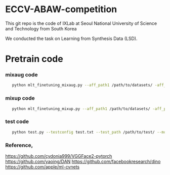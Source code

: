# ECCV-ABAW-competition

This git repo is the code of IXLab at Seoul National University of Science and Technology from South Korea

We conducted the task on Learning from Synthesis Data (LSD).

# Pretrain code
### mixaug code
```bash
   python mlt_finetuning_mixaug.py --aff_path1 /path/to/datasets/ -aff_path2 /path/to/landmark/
```
### mixup code

```bash
   python mlt_finetuning_mixup.py --aff_path1 /path/to/datasets/ -aff_path2 /path/to/landmark/
```

### test code 
```bash
   python test.py --testconfig test.txt --test_path /path/to/test/ --model /path/to/model/
```
### Reference, 

https://github.com/cydonia999/VGGFace2-pytorch
https://github.com/yaoing/DAN
https://github.com/facebookresearch/dino
https://github.com/apple/ml-cvnets
